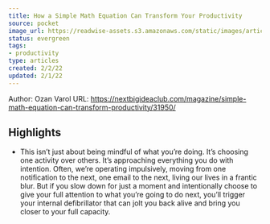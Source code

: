 ```yaml
---
title: How a Simple Math Equation Can Transform Your Productivity
source: pocket
image_url: https://readwise-assets.s3.amazonaws.com/static/images/article2.74d541386bbf.png
status: evergreen
tags: 
- productivity 
type: articles
created: 2/2/22
updated: 2/1/22
---
```


Author: Ozan Varol
URL: https://nextbigideaclub.com/magazine/simple-math-equation-can-transform-productivity/31950/

## Highlights
- This isn’t just about being mindful of what you’re doing. It’s choosing one activity over others. It’s approaching everything you do with intention. Often, we’re operating impulsively, moving from one notification to the next, one email to the next, living our lives in a frantic blur.
  But if you slow down for just a moment and intentionally choose to give your full attention to what you’re going to do next, you’ll trigger your internal defibrillator that can jolt you back alive and bring you closer to your full capacity.
